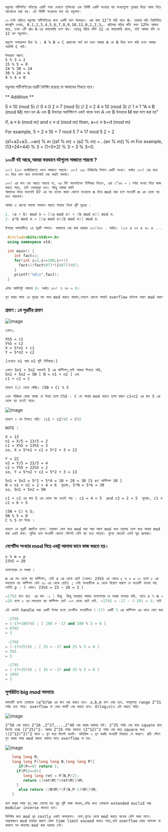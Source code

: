 ```
মডুলার পাটিগণিত গণিতের একটি শাখা যেখানে পূর্ণসংখ্যা এবং নির্দিষ্ট একটি সংখ্যার পর সংখ্যাগুলো পুনরায় ফিরে আসা নিয়ে আলোচনা করা হয়। এই নির্দিষ্ট সংখ্যাকে বলা হয় মডুলাস।

১২-ঘণ্টা ঘড়িতে মডুলার পাটিগণিতের জন্য একটি ভাল উদাহরণ। ধরা যাক 12’টা ঘড়ি মানে 0। তারপর ঘড়ি নিম্নলিখিত মানগুলি দেখায়, 0,1,2,3,4,5,6,7,8,9,10,11,0,1,2,3…. প্রতিবার ঘড়ির কাঁটা যখন 12টায় আঘাত করে, তখন এটি প্রায় 0-এর কাছাকাছি চলে যায়। যেহেতু ঘড়ির কাঁটা 12 এর কাছাকাছি থাকে, তাই আমরা বলি যে 12 হল মডুলাস।

মডুলো অপারেশন চিহ্ন % । A % B = C প্রকাশের অর্থ হল যখন আমরা A কে B দিয়ে ভাগ করি তখন আমরা অবশিষ্ট C পাই।

উদাহরণ স্বরূপ:
5 % 3 = 2
15 % 5 = 0
24 % 30 = 24
30 % 24 = 6
4 % 4 = 0
```

মডুলার পাটিগণিতের চারটি বৈশিষ্ট্য রয়েছে যা আমাদের শিখতে হবে।

** Addition **

5 ≡ 10 (mod 5) // 0 ≡ 0
2 ≡ 7 (mod 5) // 2 ≡ 2
4 ≡ 10 (mod 3) // 1 ≡ 1
"A ≡ B (mod M) মানে হল A এবং B উভয়ের অবশিষ্টাংশ একই থাকে যখন A এবং B উভয়কে  M দ্বারা ভাগ করা হয়"

if, a ≡ b (mod m) and c ≡ d (mod m) then, a+c ≡ b+d (mod m)

For example,
5 + 2 ≡ 10 + 7 mod 5
7 ≡ 17 mod 5
2 = 2

(a1+a2+a3…+an) % m
((a1 % m) + (a2 % m) +...(an % m)) % m
For example, (13+24+44) % 3 = (1+0+2) % 3 = 3 % 3=0.

### ১০০টি বই আছে,আমরা কয়ভাবে বইগুলো সাজাতে পারবো ?

```
১০০! (১০০ ফ্যাক্টরিয়াল) ভাবে সাজাতে পারবো। ১০০! ১৫৮ ডিজিটের বিশাল একটি সংখ্যা। অর্থাত ১০০! বের করে ৯৭ দিয়ে ভাগ করে ভাগশেষটা বের করাই সমস্যা।

১০০! এর মান বের করতে পারবো না, ৬৪ বিট আনসাইনড ইন্টিজার দিয়েও, এরা ২^৬৪ − ১ পর্যন্ত সংখ্যা নিয়ে কাজ করতে পারে, তাই ওভারফ্লো হবে। কিন্তু আমরা জানি 
আমাদের উত্তর কখনোই 97 এর বড় হবেনা কারণ কোনো সংখ্যাকে m দিয়ে mod করা হলে সংখ্যাটি m এর থেকে বড় হতে পারবেনা।

```
```c++
আমরা এ ধরণের সমস্যা সমাধান করতে সাহায্য নিবো দুটি সুত্রের :

1. (a + b) mod n = [(a mod n) + (b mod n)] mod n.
2. a*b mod n = [(a mod n)(b mod n)] mod n.

উপরের সমস্যাটিতে ২য় সুত্রটি লাগবে। আমাদের বের করা দরকার ১০০!%৯৭ . অর্থাত: (১০০ x ৯৯ x ৯৮ x ....... x১)%৯৭
```
``` c++
 #include<bits/stdc++.h>
 using namespace std;
 
 int main() {
    int fact=1;
    for(int i=1;i<=100;i++){
      fact=((fact%97)*(i%97))%97;
    }
    printf("%d\n",fact);
 }   
```
    
```c++
এটার আউটপুট আসবে 0। অর্থাত ১০০! % ৯৭ = 0।

গুণ করার সময় ২য় সুত্রের মত করে mod করতে থাকবে,তাহলে কোনো সময়ই overflow ঘটবেনা কারণ mod করলে প্রতি স্টেপে সংখ্যাটি ছোটো হয়ে যাচ্ছে।
```

### প্রমাণ : ১ম সুত্রটির প্রমাণ

![image](https://user-images.githubusercontent.com/59710234/154542900-1653aeee-d9d1-4843-b57f-83844c1ac1b1.png)

```
এখানে,

X%5 = c1
Y%5 = c2
X = 5*n1 + c1
Y = 5*n2 + c2

[যেখানে n1 আর n2 দুটি ইন্টিজার।]

এখানে 5n1 + 5n2 অবশ্যই 5 এর মাল্টিপল,তাই আমরা লিখতে পারি,
5n1 + 5n2 = 5N [ N = n1 + n2 ] এবং
c1 + c2 = C

তাহলে (১) থেকে পাচ্ছি: (5N + C) % 5

এখন পরিস্কার বোঝা যাচ্ছে যে উত্তর হলো C%5 । C কে আবার mod করতে হলো কারণ c1+c2 এর মান 5 এর থেকে বড় হতেই পারে।
```
![image](https://user-images.githubusercontent.com/59710234/154545620-482ea93e-34d1-4e02-aabc-a4403eb63b9c.png)

```c++
তাহলে ২ কে লিখতে পারি: (c1 + c2)%5 = C%5
```
```
NOTE :

X = 13
n1 = X/5 = 13/5 = 2
c1 = X%5 = 13%5 = 3
so, X = 5*n1 + c1 = 5*2 + 3 = 13

Y = 22
n2 = Y/5 = 22/5 = 4
c2 = Y%5 = 22%5 = 2
so, Y = 5*n2 + c2 = 5*2 + 3 = 13

5n1 + 5n2 = 5*2 + 5*4 = 10 + 20 = 30 [5 er মাল্টিপল 30 ]
N = n1 + n2 = 2 + 4 = 6  সুতরাং, 5*N = 5*6 = 30
so, 5n1 + 5n2 = 5N

c1 + c2 এর মান 5 এর থেকে বড় হতেই পার । c1 = 4 < 5  and c2 = 2 < 5  সুতরাং, c1 + c2 = 6 > 5

(5N + C) % 5;
5N % 5 = 0
C % 5 হল উত্তর ।
```
```
তাহলে ১ম সুত্রটি প্রমাণিত হলো। তারমান যোগ করে mod করা আর আগে mod করে তারপর যোগ করে আবার mod করা একই কথা। সুবিধা হলে সংখ্যাটি কোনো স্টেপেই বেশি বড় হতে পারেনা। গুণের ক্ষেত্রেই একই সুত্র প্রযোজ্য।
```

### নেগেটিভ সংখ্যার mod নিয়ে একটু আলাদা ভাবে কাজ করতে হয়।

```
x % m = p
23%5 = 20

ভাগশেষের যে সংজ্ঞা :

m এর সব থেকে বড় মাল্টিপল, যেটা x এর থেকে ছোট (যেমন: 23%5 এর ক্ষেত্রে ৫ × ৪ = ২০ হলো ৫ এর সবথেকে বড় মাল্টিপল যেটা ২৩ এর থেকে ছোট) ; সেই সংখ্যাটিকে x থেকে বিয়োগ করলে যে সংখ্যাটি পাওয়া যায় সেটাই p । ( যেমন: 23%5 = 23 − 20 = 3 )
```
```c++
−17%5 মনে হয়ে  এর মান -২ | কিন্তু  কিন্তু সচরাচর আমরা ভাগশেষের যে সংজ্ঞা ব্যবহার করি, তাতে x % m = p হলে গাণিতিকভাবে খেয়াল করলে , 
−20 হলো ৫ এর সবথেকে বড় মাল্টিপল যেটে −১৭ থেকে ছোট তাই, −17%5 = -17 - (-20) = 3; তাই উত্তর হবে ৩ ।

এই কেসটা handle করা একটি উপায় হলো নেগেটিভ সংখ্যাটিকে (-17) একটি 5 এর মাল্টিপল এর সাথে যোগ করা যেন সংখ্যাটি (-17) থেকে বড় হয়ে যায়,তারপরে mod করা। যেমন:

 -17%5
= (-17+100)%5 ; [ 100 > -17 and 100 % 5 = 0 ]
= 83%5
= 3

 -17%5
= (-17+25)%5 ; [ 25 > -17 and 25 % 5 = 0 ] 
= 3%5
= 3

 -17%5
= (-17+35)%5 ; [ 35 > -17 and 35 % 5 = 0 ]
= 18%5
= 3
```
### সুপরিচিত big mod সমস্যায়
```
সমস্যাটি হলো তোমাকে (a^b)%m এর মান বের করতে হবে। a,b,m বলে দেয়া হবে, সবগুলোর range 2^31 পর্যন্ত হতে পারে। overflow না খেয়ে মানটি বের করতে হবে। O(log₂n)এ এটা করতে পারি।
```

![image](https://user-images.githubusercontent.com/59710234/154563034-35664150-81f3-431c-bf1f-358904418081.png)

```
2^50 বের করতে 2^26 ,2^27,...,2^49 বের করার দরকার নাই। 2^25 পর্যন্ত বের করে square করে দিলেই হচ্ছে (2^25)^2। আবার 2^25 পর্যন্ত আসতে (2^12)^2 পর্যন্ত বের করে square করে ((2^12)^2)^2 সাথে ২ গুণ করে দিলেই যথেষ্ট। অতিরিক্ত ২ গুণ করছি সংখ্যাটি বিজোড় সে কারণে। প্রতি স্টেপে গুণ করার সময় mod করতে থাকবে যাতে overflow না হয়।
```
![image](https://user-images.githubusercontent.com/59710234/154576603-a5603255-ecbd-4fad-92b7-6c0e21445eb8.png)

```c++
   long long M;
   long long F(long long N,long long P){
      if(P==0) return 1;
	 if(P%2==0){
	    long long ret = F(N,P/2);
	    return ((ret%M)*(ret%M))%M;
	 }
      else return ((N%M)*(F(N,P-1)%M))%M;
   }
```

```
ভাগ করার সময় গুণ,আর যোগের মত সুত্র দুটি কাজ করেনা,এটার জন্য তোমাকে extended euclid আর modular inverse জানতে হবে।

সিপিউর জন্য mod খুব costly একটা অপারেশন। যোগ,গুণের থেকে mod করতে অনেক বেশি সময় লাগে। অপ্রয়োজনে mod ব্যবহার করলে কোড time limit exceed করতে পারে,তাই overflow হবার আশংকা না থাকলে সব জায়গায় mod করা দরকার নেই।
```
